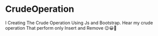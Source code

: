 # CrudeOperation
I Creating The Crude Operation Using Js and Bootstrap.
Hear  my crude operation That perform  only Insert and Remove 😉😀🤍 
